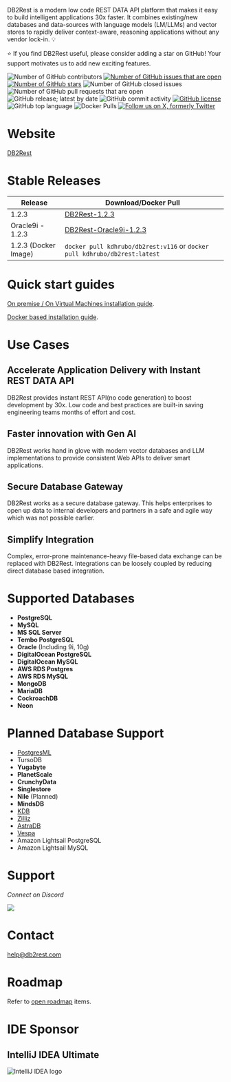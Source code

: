DB2Rest is a modern low code REST DATA API platform that makes it easy to build intelligent applications 30x faster. 
It combines existing/new databases and data-sources with language models (LM/LLMs) and vector stores to rapidly 
deliver context-aware, reasoning applications without any vendor lock-in. :bulb:

:star: If you find DB2Rest useful, please consider adding a star on GitHub! Your support motivates us to add new exciting features.


![Number of GitHub contributors](https://img.shields.io/github/contributors/kdhrubo/db2rest)
[![Number of GitHub issues that are open](https://img.shields.io/github/issues/kdhrubo/db2rest)](https://github.com/kdhrubo/db2rest/issues)
[![Number of GitHub stars](https://img.shields.io/github/stars/kdhrubo/db2rest)](https://github.com/kdhrubo/db2rest/stargazers)
![Number of GitHub closed issues](https://img.shields.io/github/issues-closed/kdhrubo/db2rest)
![Number of GitHub pull requests that are open](https://img.shields.io/github/issues-pr-raw/kdhrubo/db2rest)
![GitHub release; latest by date](https://img.shields.io/github/v/release/kdhrubo/db2rest)
![GitHub commit activity](https://img.shields.io/github/commit-activity/m/kdhrubo/db2rest)
[![GitHub license](https://img.shields.io/github/license/kdhrubo/db2rest)](https://github.com/kdhrubo/db2rest)
![GitHub top language](https://img.shields.io/github/languages/top/kdhrubo/db2rest)
![Docker Pulls](https://img.shields.io/docker/pulls/kdhrubo/db2rest)
[![Follow us on X, formerly Twitter](https://img.shields.io/twitter/follow/db2rest?style=social)](https://twitter.com/db2rest)

# Website

[DB2Rest](https://db2rest.com)


# Stable Releases

| Release              | Download/Docker Pull                                                              |
|----------------------|-----------------------------------------------------------------------------------|
| 1.2.3                | [DB2Rest-1.2.3](https://download.db2rest.com/db2rest-1.2.3.jar)                   |
| Oracle9i - 1.2.3     | [DB2Rest-Oracle9i-1.2.3](https://download.db2rest.com/db2rest-oracle9i-1.2.3.jar) |
| 1.2.3 (Docker Image) | ` docker pull kdhrubo/db2rest:v116 ` or ` docker pull kdhrubo/db2rest:latest `    |

# Quick start guides

[On premise / On Virtual Machines installation guide](https://db2rest.com/docs/intro).

[Docker based installation guide](https://db2rest.com/docs/run-db2rest-on-docker).


# Use Cases 

## Accelerate Application Delivery with Instant REST DATA API

DB2Rest provides instant REST API(no code generation) to boost development by 30x. Low code and best practices are built-in saving engineering teams
months of effort and cost. 

## Faster innovation with Gen AI

DB2Rest works hand in glove with modern vector databases and LLM implementations to provide consistent Web APIs to deliver smart applications.

## Secure Database Gateway

DB2Rest works as a secure database gateway. This helps enterprises to open up data to internal developers and partners in a safe and agile way which was not possible earlier.

## Simplify Integration

Complex, error-prone maintenance-heavy file-based data exchange can be replaced with DB2Rest. Integrations can be loosely coupled by reducing direct database based integration.

# Supported Databases

- **PostgreSQL** 
- **MySQL**
- **MS SQL Server**
- **Tembo PostgreSQL** 
- **Oracle**  (Including 9i, 10g)
- **DigitalOcean PostgreSQL** 
- **DigitalOcean MySQL** 
- **AWS RDS Postgres** 
- **AWS RDS MySQL**
- **MongoDB**
- **MariaDB**  
- **CockroachDB**
- **Neon**

# Planned Database Support

- [PostgresML](https://postgresml.org/)
- TursoDB
- **Yugabyte**
- **PlanetScale**
- **CrunchyData**
- **Singlestore**
- **Nile** (Planned)
- **MindsDB**
- [KDB](https://kdb.ai/)
- [Zilliz](https://zilliz.com/)
- [AstraDB](https://www.datastax.com/products/datastax-astra)
- [Vespa](https://vespa.ai/)
- Amazon Lightsail PostgreSQL
- Amazon Lightsail MySQL

# Support

*Connect on Discord*

[![](https://dcbadge.vercel.app/api/server/deQgNkgt8b?theme=discord)](https://discord.gg/gytFPNW656)

# Contact

<help@db2rest.com>


# Roadmap

Refer to [open roadmap](https://db2rest.com/roadmap/) items.

# IDE Sponsor

## IntelliJ IDEA Ultimate

![IntelliJ IDEA logo](https://resources.jetbrains.com/storage/products/company/brand/logos/IntelliJ_IDEA.png)
